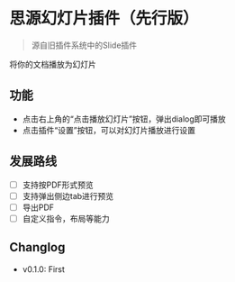 # 思源幻灯片插件（先行版）

> 源自旧插件系统中的Slide插件

将你的文档播放为幻灯片

## 功能

+ 点击右上角的“点击播放幻灯片”按钮，弹出dialog即可播放
+ 点击插件“设置”按钮，可以对幻灯片播放进行设置

## 发展路线

+ [ ] 支持按PDF形式预览
+ [ ] 支持弹出侧边tab进行预览
+ [ ] 导出PDF
+ [ ] 自定义指令，布局等能力

## Changlog

+ v0.1.0: First